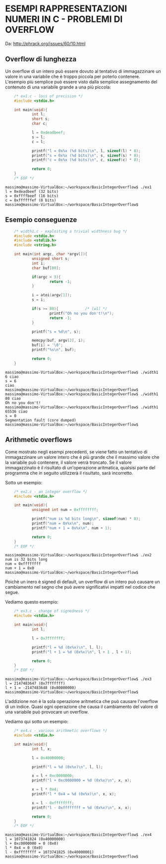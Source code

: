 # ESEMPI RAPPRESENTAZIONI NUMERI IN C - PROBLEMI DI OVERFLOW

Da: http://phrack.org/issues/60/10.html

## Overflow di lunghezza

Un overflow di un intero può essere dovuto al tentativo di
immagazzinare un valore in una variabile che è troppo 
piccola per poterlo contenere. L'esempio più semplice
può essere visto dalla semplice assegnamento del contenuto di una variabile grande a una più piccola:

```c
    /* ex1.c - loss of precision */
    #include <stdio.h>

    int main(void){
            int l;
            short s;
            char c;

            l = 0xdeadbeef;
            s = l;
            c = l;

            printf("l = 0x%x (%d bits)\n", l, sizeof(l) * 8);
            printf("s = 0x%x (%d bits)\n", s, sizeof(s) * 8);
            printf("c = 0x%x (%d bits)\n", c, sizeof(c) * 8);

            return 0;
    }
    /* EOF */
```

```
massimo@massimo-VirtualBox:~/workspace/BasicIntegerOverflow$ ./ex1
l = 0xdeadbeef (32 bits)
s = 0xffffbeef (16 bits)
c = 0xffffffef (8 bits)
massimo@massimo-VirtualBox:~/workspace/BasicIntegerOverflow$
```

## Esempio conseguenze
    
```c    
    /* width1.c - exploiting a trivial widthness bug */
    #include <stdio.h>
    #include <stdlib.h>
    #include <string.h>

    int main(int argc, char *argv[]){
            unsigned short s;
            int i;
            char buf[80];

            if(argc < 3){
                    return -1;
            }

            i = atoi(argv[1]);
            s = i;

            if(s >= 80){            /* [w1] */
                    printf("Oh no you don't!\n");
                    return -1;
            }

            printf("s = %d\n", s);

            memcpy(buf, argv[2], i);
            buf[i] = '\0';
            printf("%s\n", buf);

            return 0;
    }
```

```
massimo@massimo-VirtualBox:~/workspace/BasicIntegerOverflow$ ./width1 6 ciao
s = 6
ciao
massimo@massimo-VirtualBox:~/workspace/BasicIntegerOverflow$ 
massimo@massimo-VirtualBox:~/workspace/BasicIntegerOverflow$ ./width1 80 ciao
Oh no you don't!
massimo@massimo-VirtualBox:~/workspace/BasicIntegerOverflow$ ./width1 65536 ciao
s = 0
Segmentation fault (core dumped)
massimo@massimo-VirtualBox:~/workspace/BasicIntegerOverflow$
```

## Arithmetic overflows

Come mostrato negli esempi precedenti, se viene fatto un tentativo di
immagazzinare un valore intero che è più grande che il massimo valore che la 
variabile può contenere, il valore verrà troncato. Se il valore immagazzinato è il risultato di un'operazione aritmatica, qualsisi parte del programma che in seguito utilizzerà il risultato, sarà incorretto.

Sotto un esempio:         

```c
    /* ex2.c - an integer overflow */
    #include <stdio.h>

    int main(void){
            unsigned int num = 0xffffffff;

            printf("num is %d bits long\n", sizeof(num) * 8);
            printf("num = 0x%x\n", num);
            printf("num + 1 = 0x%x\n", num + 1);

            return 0;
    }
    /* EOF */
```

```
massimo@massimo-VirtualBox:~/workspace/BasicIntegerOverflow$ ./ex2
num is 32 bits long
num = 0xffffffff
num + 1 = 0x0
massimo@massimo-VirtualBox:~/workspace/BasicIntegerOverflow$
```

Poichè un inero è signed di default, un overflow di un intero può causare
un cambiamento nel segno che può avere significativi impatti nel codice che segue.

Vediamo questo esempio:

```c
    /* ex3.c - change of signedness */
    #include <stdio.h>

    int main(void){
            int l;

            l = 0x7fffffff;

            printf("l = %d (0x%x)\n", l, l);
            printf("l + 1 = %d (0x%x)\n", l + 1 , l + 1);

            return 0;
    }
    /* EOF */
```

```
massimo@massimo-VirtualBox:~/workspace/BasicIntegerOverflow$ ./ex3
l = 2147483647 (0x7fffffff)
l + 1 = -2147483648 (0x80000000)
massimo@massimo-VirtualBox:~/workspace/BasicIntegerOverflow$
```

L'addizione non è la sola operazione aritmetica che può causare l'overflow
di un indice. Quasi ogni operazione che causa il cambiamento del valore di
una variabile può provocare un overflow.

Vediamo qui sotto un esempio:

```c
    /* ex4.c - various arithmetic overflows */
    #include <stdio.h>

    int main(void){
            int l, x;

            l = 0x40000000;

            printf("l = %d (0x%x)\n", l, l);

            x = l + 0xc0000000;
            printf("l + 0xc0000000 = %d (0x%x)\n", x, x);

            x = l * 0x4;
            printf("l * 0x4 = %d (0x%x)\n", x, x);

            x = l - 0xffffffff;
            printf("l - 0xffffffff = %d (0x%x)\n", x, x);

            return 0;
    }
    /* EOF */

```

```
massimo@massimo-VirtualBox:~/workspace/BasicIntegerOverflow$ ./ex4
l = 1073741824 (0x40000000)
l + 0xc0000000 = 0 (0x0)
l * 0x4 = 0 (0x0)
l - 0xffffffff = 1073741825 (0x40000001)
massimo@massimo-VirtualBox:~/workspace/BasicIntegerOverflow$
```

